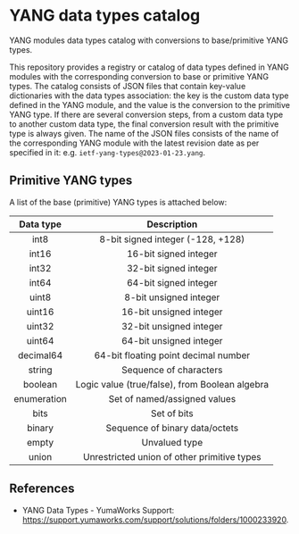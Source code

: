 # YANG data types catalog
YANG modules data types catalog with conversions to base/primitive YANG types.

This repository provides a registry or catalog of data types defined in YANG modules with the corresponding conversion to base or primitive YANG types.
The catalog consists of JSON files that contain key-value dictionaries with the data types association: the key is the custom data type defined in the YANG module, and the value is the conversion to the primitive YANG type. If there are several conversion steps, from a custom data type to another custom data type, the final conversion result with the primitive type is always given.
The name of the JSON files consists of the name of the corresponding YANG module with the latest revision date as per specified in it: e.g. `ietf-yang-types@2023-01-23.yang`.

## Primitive YANG types
A list of the base (primitive) YANG types is attached below:

| **Data type** |                 **Description**                |
|:-------------:|:----------------------------------------------:|
|      int8     |        8-bit signed integer (-128, +128)       |
|     int16     |              16-bit signed integer             |
|     int32     |              32-bit signed integer             |
|     int64     |              64-bit signed integer             |
|     uint8     |             8-bit unsigned integer             |
|     uint16    |             16-bit unsigned integer            |
|     uint32    |             32-bit unsigned integer            |
|     uint64    |             64-bit unsigned integer            |
|   decimal64   |      64-bit floating point decimal number      |
|     string    |             Sequence of characters             |
|    boolean    | Logic value (true/false), from Boolean algebra |
|  enumeration  |          Set of named/assigned values          |
|      bits     |                   Set of bits                  |
|     binary    |         Sequence of binary data/octets         |
|     empty     |                  Unvalued type                 |
|     union     |   Unrestricted union of other primitive types  |

## References
- YANG Data Types - YumaWorks Support: https://support.yumaworks.com/support/solutions/folders/1000233920.
